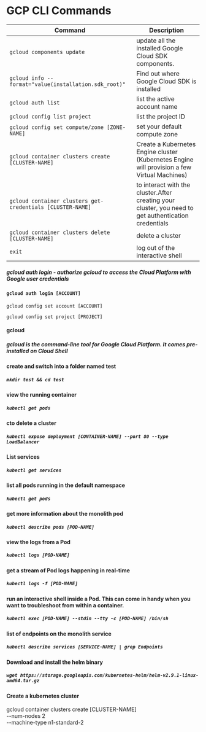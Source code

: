 # GCP CLI Commands

|                  Command                                 |                     Description                                                                    |
|----------------------------------------------------------|----------------------------------------------------------------------------------------------------|
|`gcloud components update`                                | update all the installed Google Cloud SDK components.                                              |
|`gcloud info --format="value(installation.sdk_root)"`     |Find out where Google Cloud SDK is installed                                                        |
|`gcloud auth list`                                        |list the active account name                                                                        |
|`gcloud config list project`                              |list the project ID                                                                                 |
|`gcloud config set compute/zone [ZONE-NAME]`              |set your default compute zone                                                                       |
|`gcloud container clusters create [CLUSTER-NAME]`         |Create a Kubernetes Engine cluster (Kubernetes Engine will provision a few Virtual Machines)        |
|`gcloud container clusters get-credentials [CLUSTER-NAME]`|to interact with the cluster.After creating your cluster, you need to get authentication credentials|
|`gcloud container clusters delete [CLUSTER-NAME]`         |delete a cluster                                                                                    |
|`exit`                                                    |log out of the interactive shell                                                                    |

##### gcloud auth login - authorize gcloud to access the Cloud Platform with Google user credentials
#### `gcloud auth login [ACCOUNT]`

`gcloud config set account [ACCOUNT]`

`gcloud config set project [PROJECT]`

#### gcloud
##### gcloud is the command-line tool for Google Cloud Platform. It comes pre-installed on Cloud Shell

#### create and switch into a folder named test
##### `mkdir test && cd test`

#### view the running container
##### `kubectl get pods`

#### cto delete a cluster
##### `kubectl expose deployment [CONTAINER-NAME] --port 80 --type LoadBalancer`

#### List services
##### `kubectl get services`

#### list all pods running in the default namespace
##### `kubectl get pods`

#### get more information about the monolith pod
##### `kubectl describe pods [POD-NAME]`

#### view the logs from a Pod
##### `kubectl logs [POD-NAME]`

#### get a stream of Pod logs happening in real-time
##### `kubectl logs -f [POD-NAME]`

#### run an interactive shell inside a Pod. This can come in handy when you want to troubleshoot from within a container.
##### `kubectl exec [POD-NAME] --stdin --tty -c [POD-NAME] /bin/sh`

#### list of endpoints on the monolith service
##### `kubectl describe services [SERVICE-NAME] | grep Endpoints`

#### Download and install the helm binary
##### `wget https://storage.googleapis.com/kubernetes-helm/helm-v2.9.1-linux-amd64.tar.gz`

#### Create a kubernetes cluster
gcloud container clusters create [CLUSTER-NAME] \
--num-nodes 2 \
--machine-type n1-standard-2 
